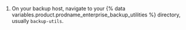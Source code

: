1. On your backup host, navigate to your {% data variables.product.prodname_enterprise_backup_utilities %} directory, usually `backup-utils`.
